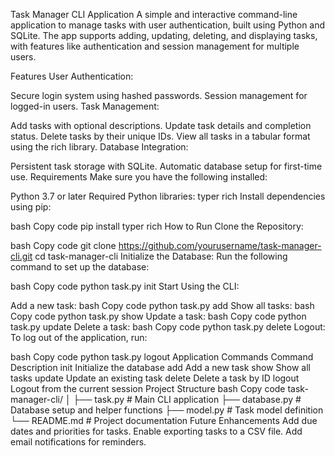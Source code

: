 Task Manager CLI Application
A simple and interactive command-line application to manage tasks with user authentication, built using Python and SQLite. The app supports adding, updating, deleting, and displaying tasks, with features like authentication and session management for multiple users.

Features
User Authentication:

Secure login system using hashed passwords.
Session management for logged-in users.
Task Management:

Add tasks with optional descriptions.
Update task details and completion status.
Delete tasks by their unique IDs.
View all tasks in a tabular format using the rich library.
Database Integration:

Persistent task storage with SQLite.
Automatic database setup for first-time use.
Requirements
Make sure you have the following installed:

Python 3.7 or later
Required Python libraries:
typer
rich
Install dependencies using pip:

bash
Copy code
pip install typer rich
How to Run
Clone the Repository:

bash
Copy code
git clone https://github.com/yourusername/task-manager-cli.git
cd task-manager-cli
Initialize the Database: Run the following command to set up the database:

bash
Copy code
python task.py init
Start Using the CLI:

Add a new task:
bash
Copy code
python task.py add
Show all tasks:
bash
Copy code
python task.py show
Update a task:
bash
Copy code
python task.py update
Delete a task:
bash
Copy code
python task.py delete
Logout: To log out of the application, run:

bash
Copy code
python task.py logout
Application Commands
Command	Description
init	Initialize the database
add	Add a new task
show	Show all tasks
update	Update an existing task
delete	Delete a task by ID
logout	Logout from the current session
Project Structure
bash
Copy code
task-manager-cli/
│
├── task.py       # Main CLI application
├── database.py   # Database setup and helper functions
├── model.py      # Task model definition
└── README.md     # Project documentation
Future Enhancements
Add due dates and priorities for tasks.
Enable exporting tasks to a CSV file.
Add email notifications for reminders.
